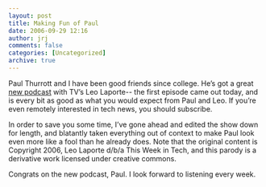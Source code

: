 ```yaml
---
layout: post
title: Making Fun of Paul
date: 2006-09-29 12:16
author: jrj
comments: false
categories: [Uncategorized]
archive: true
---
```

Paul Thurrott and I have been good friends since college. He’s got a great <a href="http://www.twit.tv/ww">new podcast</a> with TV’s Leo Laporte-- the first episode came out today, and is every bit as good as what you would expect from Paul and Leo. If you’re even remotely interested in tech news, you should subscribe.

In order to save you some time, I’ve gone ahead and edited the show down for length, and blatantly taken everything out of context to make Paul look even more like a fool than he already does. Note that the original content is Copyright 2006, Leo Laporte d/b/a This Week in Tech, and this parody is a derivative work licensed under creative commons.

Congrats on the new podcast, Paul. I look forward to listening every week.
